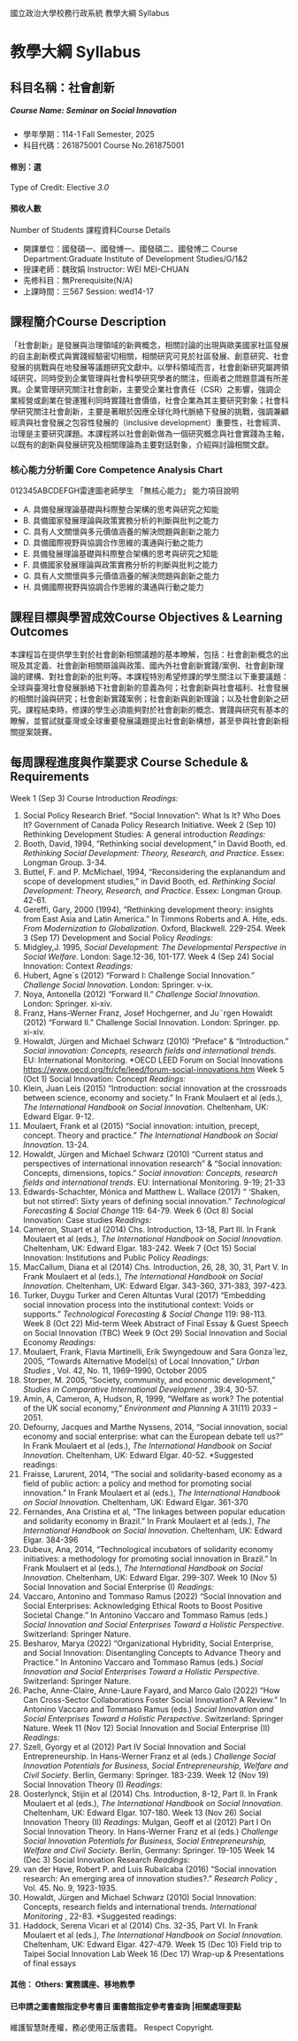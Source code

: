 國立政治大學校務行政系統 教學大綱 Syllabus
# 教學大綱 Syllabus
##  科目名稱：社會創新
#####  Course Name: Seminar on Social Innovation
  * 學年學期：114-1 Fall Semester, 2025 
  * 科目代碼：261875001 Course No.261875001
#### 修別：選
Type of Credit: Elective 
_3.0_
#### 預收人數
Number of Students
課程資料Course Details
  * 開課單位：國發碩一、國發博一、國發碩二、國發博二 Course Department:Graduate Institute of Development Studies/G/1&2 
  * 授課老師：魏玫娟 Instructor: WEI MEI-CHUAN 
  * 先修科目：無Prerequisite(N/A)
  * 上課時間：三567 Session: wed14-17
##  課程簡介Course Description
「社會創新」是發展與治理領域的新興概念，相關討論的出現與歐美國家社區發展的自主創新模式與實踐經驗密切相關，相關研究可見於社區發展、創意研究、社會發展的挑戰與在地發展等議題研究文獻中。以學科領域而言，社會創新研究屬跨領域研究，同時受到企業管理與社會科學研究學者的關注，但兩者之問題意識有所差異。企業管理研究關注社會創新，主要受企業社會責任（CSR）之影響，強調企業經營或創業在營運獲利同時實踐社會價值，社會企業為其主要研究對象；社會科學研究關注社會創新，主要是著眼於因應全球化時代脈絡下發展的挑戰，強調兼顧經濟與社會發展之包容性發展的（inclusive development）重要性，社會經濟、治理是主要研究課題。本課程將以社會創新做為一個研究概念與社會實踐為主軸，以既有的創新與發展研究及相關理論為主要對話對象，介紹與討論相關文獻。
###  核心能力分析圖 Core Competence Analysis Chart
012345ABCDEFGH雷達圖老師學生
「無核心能力」 
能力項目說明
  * A. 具備發展理論基礎與科際整合架構的思考與研究之知能
  * B. 具備國家發展理論與政策實務分析的判斷與批判之能力
  * C. 具有人文關懷與多元價值涵養的解決問題與創新之能力
  * D. 具備國際視野與協調合作思維的溝通與行動之能力
  * E. 具備發展理論基礎與科際整合架構的思考與研究之知能
  * F. 具備國家發展理論與政策實務分析的判斷與批判之能力
  * G. 具有人文關懷與多元價值涵養的解決問題與創新之能力
  * H. 具備國際視野與協調合作思維的溝通與行動之能力
##  課程目標與學習成效Course Objectives & Learning Outcomes 
本課程旨在提供學生對於社會創新相關議題的基本瞭解，包括：社會創新概念的出現及其定義、社會創新相關辯論與政策、國內外社會創新實踐/案例、社會創新理論的建構、對社會創新的批判等。本課程特別希望修課的學生關注以下重要議題：全球與臺灣社會發展脈絡下社會創新的意義為何；社會創新與社會福利、社會發展的相關討論與研究；社會創新實踐案例；社會創新與創新理論；以及社會創新之研究。課程結束時，修課的學生必須能夠對於社會創新的概念、實踐與研究有基本的瞭解，並嘗試就臺灣或全球重要發展議題提出社會創新構想，甚至參與社會創新相關提案競賽。
##  每周課程進度與作業要求 Course Schedule & Requirements
Week 1 (Sep 3) Course Introduction
_Readings:_
  1. Social Policy Research Brief. “Social Innovation”: What Is It? Who Does It? Government of Canada Policy Research Initiative.
Week 2 (Sep 10) Rethinking Development Studies: A general introduction
_Readings:_
1. Booth, David, 1994, “Rethinking social development,” in David Booth, ed. _Rethinking Social Development: Theory, Research, and Practice_. Essex: Longman Group. 3-34.
2. Buttel, F. and P. McMichael, 1994, “Reconsidering the explanandum and scope of development studies,” in David Booth, ed. _Rethinking Social Development: Theory, Research, and Practice_. Essex: Longman Group. 42-61.
3. Gereffi, Gary, 2000 (1994), “Rethinking development theory: insights from East Asia and Latin America.” In Timmons Roberts and A. Hite, eds. _From Modernization to Globalization_. Oxford, Blackwell. 229-254.
Week 3 (Sep 17) Development and Social Policy
_Readings:_
1. Midgley,J. 1995, _Social Development: The Developmental Perspective in Social Welfare_. London: Sage.12-36, 101-177.
Week 4 (Sep 24) Social Innovation: Context
_Readings:_
1. Hubert, Agne`s (2012) “Forward I: Challenge Social Innovation.” _Challenge Social Innovation_. London: Springer. v-ix.
2. Noya, Antonella (2012) “Forward II.” _Challenge Social Innovation_. London: Springer. xi-xiv.
3. Franz, Hans-Werner Franz, Josef Hochgerner, and Ju¨rgen Howaldt (2012) “Forward II.” Challenge Social Innovation. London: Springer. pp. xi-xiv.
4. Howaldt, Jürgen and Michael Schwarz (2010) “Preface” & “Introduction.” _Social innovation: Concepts, research fields and international trends_. EU: International Monitoring. 
*OECD LEED Forum on Social Innovations https://www.oecd.org/fr/cfe/leed/forum-social-innovations.htm
Week 5 (Oct 1) Social Innovation: Concept 
_Readings:_
1. Klein, Juan Leis (2015) “Introduction: social innovation at the crossroads between science, economy and society.” In Frank Moulaert et al (eds.), _The International Handbook on Social Innovation_. Cheltenham, UK: Edward Elgar. 9-12. 
2. Moulaert, Frank et al (2015) “Social innovation: intuition, precept, concept. Theory and practice.” _The International Handbook on Social Innovation_. 13-24. 
3. Howaldt, Jürgen and Michael Schwarz (2010) “Current status and perspectives of international innovation research” & “Social innovation: Concepts, dimensions, topics.” _Social innovation: Concepts, research fields and international trends_. EU: International Monitoring. 9-19; 21-33
4. Edwards-Schachter, Mónica and Matthew L. Wallace (2017) “ ‘Shaken, but not stirred’: Sixty years of defining social innovation.” _Technological Forecasting & Social Change_ 119: 64-79.
Week 6 (Oct 8) Social Innovation: Case studies 
_Readings:_
1. Cameron, Stuart et al (2014) Chs. Introduction, 13-18, Part III. In Frank Moulaert et al (eds.), _The International Handbook on Social Innovation_. Cheltenham, UK: Edward Elgar. 183-242.
Week 7 (Oct 15) Social Innovation: Institutions and Public Policy
_Readings:_
  1. MacCallum, Diana et al (2014) Chs. Introduction, 26, 28, 30, 31, Part V. In Frank Moulaert et al (eds.), _The International Handbook on Social Innovation_. Cheltenham, UK: Edward Elgar. 343-360, 371-383, 397-423.
  2. Turker, Duygu Turker and Ceren Altuntas Vural (2017) “Embedding social innovation process into the institutional context: Voids or supports.” _Technological Forecasting & Social Change_ 119: 98-113.
Week 8 (Oct 22) Mid-term Week Abstract of Final Essay & Guest Speech on Social Innovation (TBC)
Week 9 (Oct 29) Social Innovation and Social Economy 
_Readings:_
  1. Moulaert, Frank, Flavia Martinelli, Erik Swyngedouw and Sara Gonza´lez, 2005, “Towards Alternative Model(s) of Local Innovation,” _Urban Studies_ , Vol. 42, No. 11, 1969–1990, October 2005
  2. Storper, M. 2005, “Society, community, and economic development,” _Studies in Comparative International Development_ , 39:4, 30-57. 
  3. Amin, A, Cameron, A, Hudson, R, 1999, “Welfare as work? The potential of the UK social economy,” _Environment and Planning_ A 31(11) 2033 – 2051.
  4. Defourny, Jacques and Marthe Nyssens, 2014, “Social innovation, social economy and social enterprise: what can the European debate tell us?” In Frank Moulaert et al (eds.), _The International Handbook on Social Innovation_. Cheltenham, UK: Edward Elgar. 40-52. 
*Suggested readings:
  1. Fraisse, Larurent, 2014, “The social and solidarity-based economy as a field of public action: a policy and method for promoting social innovation.” In Frank Moulaert et al (eds.), _The International Handbook on Social Innovation_. Cheltenham, UK: Edward Elgar. 361-370
  2. Fernandes, Ana Cristina et al, “The linkages between popular education and solidarity economy in Brazil.” In Frank Moulaert et al (eds.), _The International Handbook on Social Innovation_. Cheltenham, UK: Edward Elgar. 384-396
  3. Dubeux, Ana, 2014, “Technological incubators of solidarity economy initiatives: a methodology for promoting social innovation in Brazil.” In Frank Moulaert et al (eds.), _The International Handbook on Social Innovation_. Cheltenham, UK: Edward Elgar. 299-307.
Week 10 (Nov 5) Social Innovation and Social Enterprise (I)
_Readings:_
  1. Vaccaro, Antonino and Tommaso Ramus (2022) “Social Innovation and Social Enterprises: Acknowledging Ethical Roots to Boost Positive Societal Change.” In Antonino Vaccaro and Tommaso Ramus (eds.) _Social Innovation and Social Enterprises Toward a Holistic Perspective_. Switzerland: Springer Nature.
  2. Besharov, Marya (2022) “Organizational Hybridity, Social Enterprise, and Social Innovation: Disentangling Concepts to Advance Theory and Practice.” In Antonino Vaccaro and Tommaso Ramus (eds.) _Social Innovation and Social Enterprises Toward a Holistic Perspective_. Switzerland: Springer Nature.
  3. Pache, Anne-Claire, Anne-Laure Fayard, and Marco Galo (2022) “How Can Cross-Sector Collaborations Foster Social Innovation? A Review.” In Antonino Vaccaro and Tommaso Ramus (eds.) _Social Innovation and Social Enterprises Toward a Holistic Perspective_. Switzerland: Springer Nature.
Week 11 (Nov 12) Social Innovation and Social Enterprise (II)
_Readings:_
1. Szell, Gyorgy et al (2012) Part IV Social Innovation and Social Entrepreneurship. In Hans-Werner Franz et al (eds.) _Challenge Social Innovation Potentials for Business, Social Entrepreneurship, Welfare and Civil Society_. Berlin, Germany: Springer. 183-239.
Week 12 (Nov 19) Social Innovation Theory (I)
_Readings:_
1. Oosterlynck, Stijin et al (2014) Chs. Introduction, 8-12, Part II. In Frank Moulaert et al (eds.), _The International Handbook on Social Innovation_. Cheltenham, UK: Edward Elgar. 107-180.
Week 13 (Nov 26) Social Innovation Theory (II)
_Readings:_
Mulgan, Geoff et al (2012) Part I On Social Innovation Theory. In Hans-Werner Franz et al (eds.) _Challenge Social Innovation Potentials for Business, Social Entrepreneurship, Welfare and Civil Society_. Berlin, Germany: Springer. 19-105
Week 14 (Dec 3) Social Innovation Research 
_Readings:_
  1. van der Have, Robert P. and Luis Rubalcaba (2016) “Social innovation research: An emerging area of innovation studies?.” _Research Policy_ , Vol. 45. No. 9, 1923-1935.
  2. Howaldt, Jürgen and Michael Schwarz (2010) Social Innovation: Concepts, research fields and international trends. _International Monitoring_ , 22-83.
*Suggested readings:
1. Haddock, Serena Vicari et al (2014) Chs. 32-35, Part VI. In Frank Moulaert et al (eds.), _The International Handbook on Social Innovation_. Cheltenham, UK: Edward Elgar. 427-479.
Week 15 (Dec 10) Field trip to Taipei Social Innovation Lab
Week 16 (Dec 17) Wrap-up & Presentations of final essays 
####  其他： Others: 實務講座、移地教學 
####  已申請之圖書館指定參考書目  圖書館指定參考書查詢 |相關處理要點
維護智慧財產權，務必使用正版書籍。 Respect Copyright.